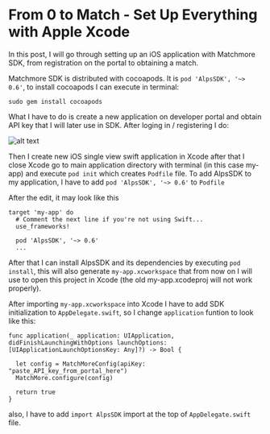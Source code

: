 # From 0 to Match - Set Up Everything with Apple Xcode

In this post, I will go through setting up an iOS application with Matchmore SDK, from registration on the portal to obtaining a match.

Matchmore SDK is distributed with cocoapods. It is `pod 'AlpsSDK', '~> 0.6'`, to install cocoapods I can execute in terminal:
```
sudo gem install cocoapods
```

What I have to do is create a new application on developer portal and obtain API key that I will later use in SDK.
After loging in / registering I do:

![alt text](https://raw.githubusercontent.com/matchmore/tech-blog/post/match-setup/20180321/img/create-app.gif "create app")

Then I create new iOS single view swift application in Xcode after that I close Xcode go to main application directory with terminal (in this case my-app) and execute `pod init` which creates `Podfile` file. To add AlpsSDK to my application, I have to add `pod 'AlpsSDK', '~> 0.6'` to `Podfile` 

After the edit, it may look like this
```
target 'my-app' do
  # Comment the next line if you're not using Swift...
  use_frameworks!

  pod 'AlpsSDK', '~> 0.6'
  ...
```

After that I can install AlpsSDK and its dependencies by executing `pod install`, this will also generate `my-app.xcworkspace` that from now on I will use to open this project in Xcode (the old my-app.xcodeproj will not work properly).

After importing `my-app.xcworkspace` into Xcode I have to add SDK initialization to `AppDelegate.swift`, so I change `application` funtion to look like this:
```
func application(_ application: UIApplication, didFinishLaunchingWithOptions launchOptions: [UIApplicationLaunchOptionsKey: Any]?) -> Bool {

  let config = MatchMoreConfig(apiKey: "paste_API_key_from_portal_here")
  MatchMore.configure(config)

  return true
}
```

also, I have to add `import AlpsSDK` import at the top of `AppDelegate.swift` file.
